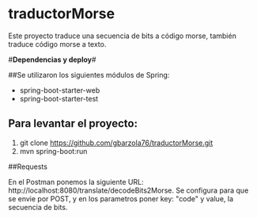 # traductorMorse

Este proyecto traduce una secuencia de bits a código morse, también traduce código morse a texto.

#**Dependencias y deploy**#

##Se utilizaron los siguientes módulos de Spring:
* spring-boot-starter-web
* spring-boot-starter-test

## Para levantar el proyecto:
1. git clone https://github.com/gbarzola76/traductorMorse.git
2. mvn spring-boot:run

##Requests

En el Postman ponemos la siguiente URL: http://localhost:8080/translate/decodeBits2Morse. Se configura para que se envie por POST, y en los parametros poner key: "code" y value, la secuencia de bits.


